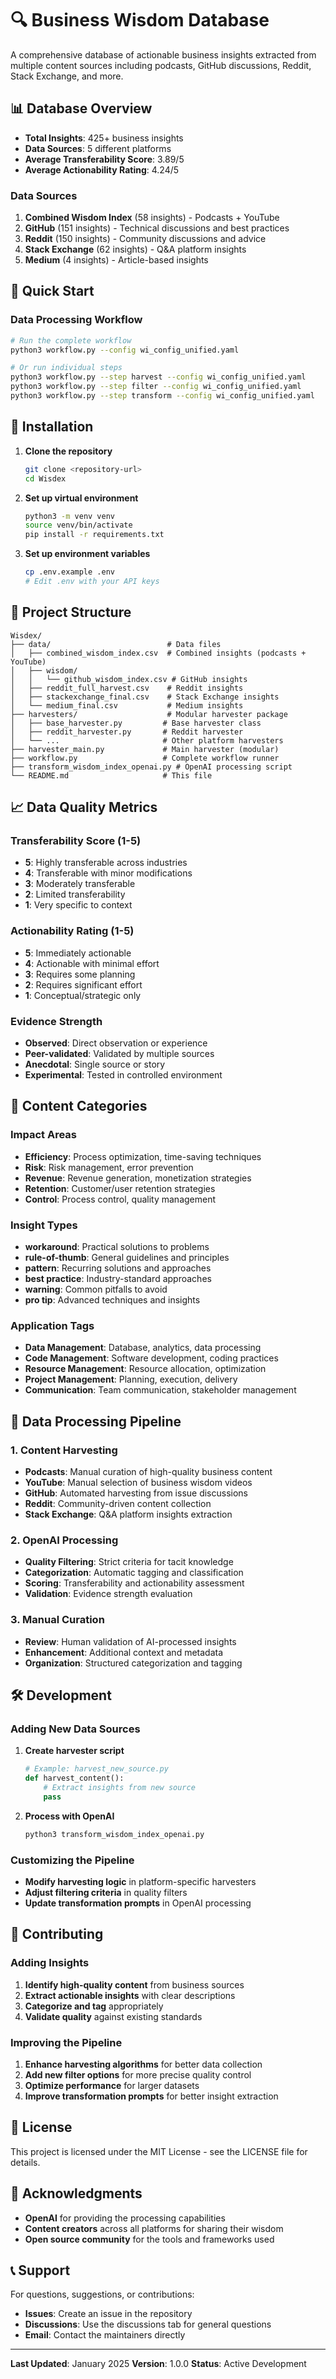 # 🔍 Business Wisdom Database

A comprehensive database of actionable business insights extracted from multiple content sources including podcasts, GitHub discussions, Reddit, Stack Exchange, and more.

## 📊 Database Overview

- **Total Insights**: 425+ business insights
- **Data Sources**: 5 different platforms
- **Average Transferability Score**: 3.89/5
- **Average Actionability Rating**: 4.24/5

### Data Sources

1. **Combined Wisdom Index** (58 insights) - Podcasts + YouTube
2. **GitHub** (151 insights) - Technical discussions and best practices
3. **Reddit** (150 insights) - Community discussions and advice
4. **Stack Exchange** (62 insights) - Q&A platform insights
5. **Medium** (4 insights) - Article-based insights

## 🚀 Quick Start

### Data Processing Workflow

```bash
# Run the complete workflow
python3 workflow.py --config wi_config_unified.yaml

# Or run individual steps
python3 workflow.py --step harvest --config wi_config_unified.yaml
python3 workflow.py --step filter --config wi_config_unified.yaml
python3 workflow.py --step transform --config wi_config_unified.yaml
```

## 🔧 Installation

1. **Clone the repository**
   ```bash
   git clone <repository-url>
   cd Wisdex
   ```

2. **Set up virtual environment**
   ```bash
   python3 -m venv venv
   source venv/bin/activate
   pip install -r requirements.txt
   ```

3. **Set up environment variables**
   ```bash
   cp .env.example .env
   # Edit .env with your API keys
   ```

## 📁 Project Structure

```
Wisdex/
├── data/                          # Data files
│   ├── combined_wisdom_index.csv  # Combined insights (podcasts + YouTube)
│   ├── wisdom/
│   │   └── github_wisdom_index.csv # GitHub insights
│   ├── reddit_full_harvest.csv    # Reddit insights
│   ├── stackexchange_final.csv    # Stack Exchange insights
│   └── medium_final.csv           # Medium insights
├── harvesters/                    # Modular harvester package
│   ├── base_harvester.py         # Base harvester class
│   ├── reddit_harvester.py       # Reddit harvester
│   └── ...                       # Other platform harvesters
├── harvester_main.py             # Main harvester (modular)
├── workflow.py                   # Complete workflow runner
├── transform_wisdom_index_openai.py # OpenAI processing script
└── README.md                     # This file
```

## 📈 Data Quality Metrics

### Transferability Score (1-5)
- **5**: Highly transferable across industries
- **4**: Transferable with minor modifications
- **3**: Moderately transferable
- **2**: Limited transferability
- **1**: Very specific to context

### Actionability Rating (1-5)
- **5**: Immediately actionable
- **4**: Actionable with minimal effort
- **3**: Requires some planning
- **2**: Requires significant effort
- **1**: Conceptual/strategic only

### Evidence Strength
- **Observed**: Direct observation or experience
- **Peer-validated**: Validated by multiple sources
- **Anecdotal**: Single source or story
- **Experimental**: Tested in controlled environment

## 🎯 Content Categories

### Impact Areas
- **Efficiency**: Process optimization, time-saving techniques
- **Risk**: Risk management, error prevention
- **Revenue**: Revenue generation, monetization strategies
- **Retention**: Customer/user retention strategies
- **Control**: Process control, quality management

### Insight Types
- **workaround**: Practical solutions to problems
- **rule-of-thumb**: General guidelines and principles
- **pattern**: Recurring solutions and approaches
- **best practice**: Industry-standard approaches
- **warning**: Common pitfalls to avoid
- **pro tip**: Advanced techniques and insights

### Application Tags
- **Data Management**: Database, analytics, data processing
- **Code Management**: Software development, coding practices
- **Resource Management**: Resource allocation, optimization
- **Project Management**: Planning, execution, delivery
- **Communication**: Team communication, stakeholder management

## 🔄 Data Processing Pipeline

### 1. Content Harvesting
- **Podcasts**: Manual curation of high-quality business content
- **YouTube**: Manual selection of business wisdom videos
- **GitHub**: Automated harvesting from issue discussions
- **Reddit**: Community-driven content collection
- **Stack Exchange**: Q&A platform insights extraction

### 2. OpenAI Processing
- **Quality Filtering**: Strict criteria for tacit knowledge
- **Categorization**: Automatic tagging and classification
- **Scoring**: Transferability and actionability assessment
- **Validation**: Evidence strength evaluation

### 3. Manual Curation
- **Review**: Human validation of AI-processed insights
- **Enhancement**: Additional context and metadata
- **Organization**: Structured categorization and tagging

## 🛠️ Development

### Adding New Data Sources

1. **Create harvester script**
   ```python
   # Example: harvest_new_source.py
   def harvest_content():
       # Extract insights from new source
       pass
   ```

2. **Process with OpenAI**
   ```bash
   python3 transform_wisdom_index_openai.py
   ```

### Customizing the Pipeline

- **Modify harvesting logic** in platform-specific harvesters
- **Adjust filtering criteria** in quality filters
- **Update transformation prompts** in OpenAI processing

## 🤝 Contributing

### Adding Insights
1. **Identify high-quality content** from business sources
2. **Extract actionable insights** with clear descriptions
3. **Categorize and tag** appropriately
4. **Validate quality** against existing standards

### Improving the Pipeline
1. **Enhance harvesting algorithms** for better data collection
2. **Add new filter options** for more precise quality control
3. **Optimize performance** for larger datasets
4. **Improve transformation prompts** for better insight extraction

## 📝 License

This project is licensed under the MIT License - see the LICENSE file for details.

## 🙏 Acknowledgments

- **OpenAI** for providing the processing capabilities
- **Content creators** across all platforms for sharing their wisdom
- **Open source community** for the tools and frameworks used

## 📞 Support

For questions, suggestions, or contributions:
- **Issues**: Create an issue in the repository
- **Discussions**: Use the discussions tab for general questions
- **Email**: Contact the maintainers directly

---

**Last Updated**: January 2025
**Version**: 1.0.0
**Status**: Active Development

